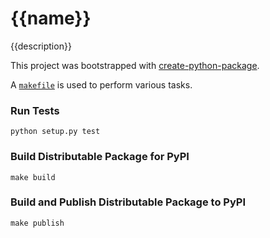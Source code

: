 # {{name}}
{{description}}

This project was bootstrapped with [create-python-package](https://github.com/cs01/create-python-package).

A [`makefile`](https://www.gnu.org/software/make/manual/make.html) is used to perform various tasks.

### Run Tests
```
python setup.py test
```

### Build Distributable Package for PyPI
```
make build
```

### Build and Publish Distributable Package to PyPI
```
make publish
```
